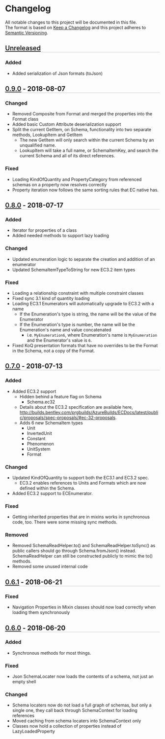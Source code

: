 # Changelog
All notable changes to this project will be documented in this file.  
The format is based on [Keep a Changelog](http://keepachangelog.com/en/1.0.0/)
and this project adheres to [Semantic Versioning](http://semver.org/spec/v2.0.0.html).

## [Unreleased]

### Added
- Added serialization of Json formats (toJson)

## [0.9.0]  -  2018-08-07
### Changed
- Removed Composite from Format and merged the properties into the Format class
- Added basic Custom Attribute deserialization support
- Split the current GetItem, on Schema, functionality into two separate methods, LookupItem and GetItem
  - The new GetItem will only search within the current Schema by an unqualified name.
  - LookupItem will take a full name, or SchemaItemKey, and search the current Schema and all of its direct references.

### Fixed
- Loading KindOfQuantity and PropertyCategory from referenced schemas on a property now resolves correctly
- Property iteration now follows the same sorting rules that EC native has.

## [0.8.0]  -  2018-07-17
### Added
- Iterator for properties of a class
- Added needed methods to support lazy loading

### Changed
- Updated enumeration logic to separate the creation and addition of an enumerator
- Updated SchemaItemTypeToString for new EC3.2 item types

### Fixed
- Loading a relationship constraint with multiple constraint classes
- Fixed sync 3.1 kind of quantity loading
- Loading EC3.1 Enumerators will automatically upgrade to EC3.2 with a name
  - If the Enumeration's type is string, the name will be the value of the Enumerator
  - If the Enumeration's type is number, the name will be the Enumeration's name and value concatenated
    - i.e. `MyEnumeration6`, where Enumeration's name is `MyEnumeration` and the Enumerator's value is `6`.
- Fixed KoQ presentation formats that have no overrides to be the Format in the Schema, not a copy of the Format.

## [0.7.0]  -  2018-07-13
### Added
- Added EC3.2 support
  - Hidden behind a feature flag on Schema
    - Schema.ec32
  - Details about the EC3.2 specification are available here, http://builds.bentley.com/prgbuilds/AzureBuilds/ECDocs/latest/public/proposals/spec-proposals/#ec-32-proposals.
  - Adds 6 new SchemaItem types
    - Unit
    - InvertedUnit
    - Constant
    - Phenomenon
    - UnitSystem
    - Format

### Changed
- Updated KindOfQuantity to support both the EC3.1 and EC3.2 spec.
  - EC3.2 enables references to Units and Formats which are now defined within the Schema.
- Added EC3.2 support to ECEnumerator.

### Fixed
- Getting inherited properties that are in mixins works in synchronous code, too. There were some missing sync methods.

### Removed
- Removed SchemaReadHelper.to() and SchemaReadHelper.toSync() as public callers should go through Schema.fromJson() instead. SchemaReadHelper can still be constructed publicly to mimic the to() methods.
- Removed some unused internal code

## [0.6.1]  -  2018-06-21
### Fixed

- Navigation Properties in Mixin classes should now load correctly when loading them synchronously

## [0.6.0]  -  2018-06-20
### Added
- Synchronous methods for most things.

### Fixed
- Json SchemaLocater now loads the contents of a schema, not just an empty shell

### Changed
- Schema locaters now do not load a full graph of schemas, but only a single one, they call back through SchemaContext for loading references
- Moved caching from schema locaters into SchemaContext only
- Classes now hold a collection of properties instead of LazyLoadedProperty

[Unreleased]: https://tfs.bentley.com/tfs/ProductLine/Platform%20Technology/_git/ec-js/branches?_a=commits&baseVersion=GT0.9.0&targetVersion=GBmaster
[0.9.0]: https://tfs.bentley.com/tfs/ProductLine/Platform%20Technology/_git/ec-js/branches?_a=commits&baseVersion=GT0.8.0&targetVersion=GT0.9.0
[0.8.0]: https://tfs.bentley.com/tfs/ProductLine/Platform%20Technology/_git/ec-js/branches?_a=commits&baseVersion=GT0.7.0&targetVersion=GT0.8.0
[0.7.0]: https://tfs.bentley.com/tfs/ProductLine/Platform%20Technology/_git/ec-js/branches?_a=commits&baseVersion=GT0.6.1&targetVersion=GT0.7.0
[0.6.1]: https://tfs.bentley.com/tfs/ProductLine/Platform%20Technology/_git/ec-js/branches?_a=commits&baseVersion=GT0.6.0&targetVersion=GT0.6.1
[0.6.0]: https://tfs.bentley.com/tfs/ProductLine/Platform%20Technology/_git/ec-js/branches?_a=commits&baseVersion=GT0.5.3&targetVersion=GT0.6.0
[0.5.3]: https://tfs.bentley.com/tfs/ProductLine/Platform%20Technology/_git/ec-js/branches?_a=commits&baseVersion=GT0.5.2&targetVersion=GT0.5.3
[0.5.2]: https://tfs.bentley.com/tfs/ProductLine/Platform%20Technology/_git/ec-js/branches?_a=commits&baseVersion=GT0.5.1&targetVersion=GT0.5.2
[0.5.1]: https://tfs.bentley.com/tfs/ProductLine/Platform%20Technology/_git/ec-js/branches?_a=commits&baseVersion=GT0.5.0&targetVersion=GT0.5.1
[0.5.0]: https://tfs.bentley.com/tfs/ProductLine/Platform%20Technology/_git/ec-js/branches?_a=commits&baseVersion=GT0.0.1&targetVersion=GT0.5.0

<!-- This is a slightly better formatting in the VSCode markdown preview: -->
<style>
  h2 > a { font-weight: 600; }
  h2::after { content:''; display: block; border-bottom: 1px solid currentColor; opacity: .25 }
</style>
